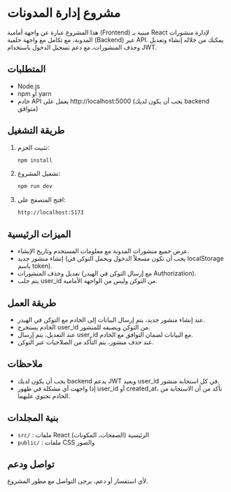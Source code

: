 # مشروع إدارة المدونات

هذا المشروع عبارة عن واجهة أمامية (Frontend) مبنية بـ React لإدارة منشورات المدونة، مع تكامل مع واجهة خلفية (Backend) عبر API. يمكنك من خلاله إنشاء وتعديل وحذف المنشورات، مع دعم تسجيل الدخول باستخدام JWT.

## المتطلبات
- Node.js
- npm أو yarn
- خادم API يعمل على http://localhost:5000 (يجب أن يكون لديك backend متوافق)

## طريقة التشغيل
1. تثبيت الحزم:
   ```bash
   npm install
   ```
2. تشغيل المشروع:
   ```bash
   npm run dev
   ```
3. افتح المتصفح على:
   ```
   http://localhost:5173
   ```

## الميزات الرئيسية
- عرض جميع منشورات المدونة مع معلومات المستخدم وتاريخ الإنشاء.
- إنشاء منشور جديد (يجب أن تكون مسجلاً الدخول ويحمل التوكن في localStorage باسم token).
- تعديل وحذف المنشورات (مع إرسال التوكن في الهيدر Authorization).
- يتم جلب user_id من التوكن وليس من الواجهة الأمامية.

## طريقة العمل
- عند إنشاء منشور جديد، يتم إرسال البيانات إلى الخادم مع التوكن في الهيدر.
- الخادم يستخرج user_id من التوكن ويضيفه للمنشور.
- عند التعديل، يتم إرسال user_id مع البيانات لضمان التوافق مع الخادم.
- عند حذف منشور، يتم التأكد من الصلاحيات عبر التوكن.

## ملاحظات
- يجب أن يكون لديك backend يدعم JWT ويعيد user_id في كل استجابة منشور.
- إذا واجهت أي مشكلة في ظهور user_id أو created_at، تأكد من أن الاستجابة من الخادم تحتوي عليهما.

## بنية المجلدات
- `src/` : ملفات React الرئيسية (الصفحات، المكونات)
- `public/` : ملفات CSS والصور

## تواصل ودعم
لأي استفسار أو دعم، يرجى التواصل مع مطور المشروع.
